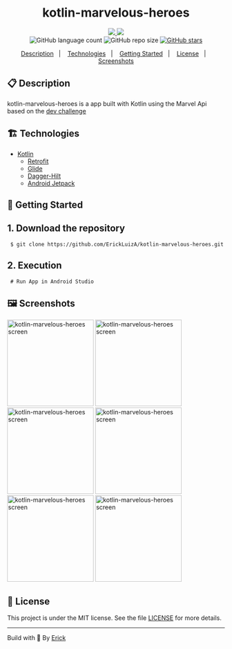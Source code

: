 <h1 align="center"> kotlin-marvelous-heroes </h1>

<p align="center">
  <a href="https://github.com/ErickLuizA/kotlin-marvelous-heroes/graphs/commit-activity" alt="Maintenance">
    <img src="https://img.shields.io/badge/Maintained%3F-yes-1EAE72.svg" />
  </a>

  <a href="./LICENSE" alt="License: MIT">
    <img src="https://img.shields.io/badge/License-MIT-1EAE72.svg" />
  </a>

<br/>

<img alt="GitHub language count" src="https://img.shields.io/github/languages/count/ErickLuizA/kotlin-marvelous-heroes?color=blue">

<img alt="GitHub repo size" src="https://img.shields.io/github/repo-size/ErickLuizA/kotlin-marvelous-heroes">

<a href="https://github.com/ErickLuizA/kotlin-marvelous-heroes/stargazers">
  <img alt="GitHub stars" src="https://img.shields.io/github/stars/ErickLuizA/kotlin-marvelous-heroes?style=social">
</a>

<p align="center">
  <a href="#clipboard-description">Description</a>&nbsp;&nbsp;&nbsp;|&nbsp;&nbsp;&nbsp;
  <a href="#building_construction-technologies">Technologies</a>&nbsp;&nbsp;&nbsp;|&nbsp;&nbsp;&nbsp;
  <a href="#rocket-getting-started">Getting Started</a>&nbsp;&nbsp;&nbsp;|&nbsp;&nbsp;&nbsp;
  <a href="#memo-license">License</a></a>&nbsp;&nbsp;&nbsp;|&nbsp;&nbsp;&nbsp;
  <a href="#framed_picture-screenshots">Screenshots</a>
</p>
</p>

## :clipboard: Description

kotlin-marvelous-heroes is a app built with Kotlin using the Marvel Api based on the [dev challenge](https://www.devchallenge.com.br/challenges/5edabfda693fca2236c83cc7/details)

## :building_construction: Technologies

- [Kotlin](https://kotlinlang.org/)
  - [Retrofit](https://square.github.io/retrofit/)
  - [Glide](https://bumptech.github.io/glide/)
  - [Dagger-Hilt](https://dagger.dev/hilt/quick-start)
  - [Android Jetpack](https://developer.android.com/jetpack)

## :rocket: Getting Started

## 1. Download the repository

```shell
 $ git clone https://github.com/ErickLuizA/kotlin-marvelous-heroes.git
```

## 2. Execution

```shell
 # Run App in Android Studio
```

## :framed_picture: Screenshots

<div>
  <img alt="kotlin-marvelous-heroes screen" src=".github/Home.png"  width="200"/>
  <img alt="kotlin-marvelous-heroes screen" src=".github/Details.png"  width="200"/>
  <img alt="kotlin-marvelous-heroes screen" src=".github/Drawer.png"  width="200"/>
  <img alt="kotlin-marvelous-heroes screen" src=".github/Favorites.png"  width="200"/>
  <img alt="kotlin-marvelous-heroes screen" src=".github/Search.png"  width="200"/>
  <img alt="kotlin-marvelous-heroes screen" src=".github/Searched.png"  width="200"/>
</div>

## :memo: License

This project is under the MIT license. See the file [LICENSE](LICENSE) for more details.

---

Build with 💙 By [Erick](https://www.linkedin.com/in/erick-luiz-47151a1a4/)
